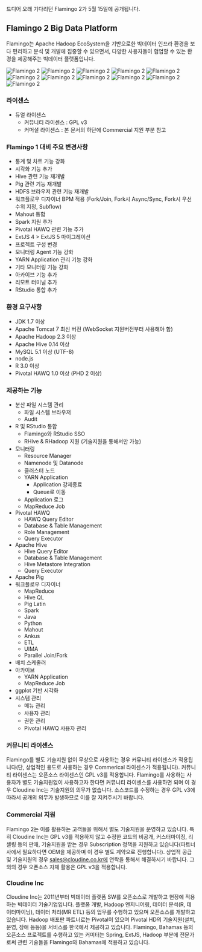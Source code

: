 드디어 오래 기다리던 Flamingo 2가 5월 15일에 공개됩니다. 

## Flamingo 2 Big Data Platform

Flamingo는 Apache Hadoop EcoSystem을 기반으로한 빅데이터 인프라 환경을 보다 편리하고 분석 및 개발에 집중할 수 있으면서, 다양한 사용자들이 협업할 수 있는 환경을 제공해주는 빅데이터 플랫폼입니다.

![Flamingo 2](images/1.png)
![Flamingo 2](images/2.png)
![Flamingo 2](images/3.png)
![Flamingo 2](images/4.png)
![Flamingo 2](images/5.png)
![Flamingo 2](images/6.png)
![Flamingo 2](images/7.png)
![Flamingo 2](images/8.png)
![Flamingo 2](images/9.png)
![Flamingo 2](images/10.png)
![Flamingo 2](images/11.png)

### 라이센스

* 듀얼 라이센스
  * 커뮤니티 라이센스 : GPL v3
  * 커머셜 라이센스 : 본 문서의 하단에 Commercial 지원 부분 참고

### Flamingo 1 대비 주요 변경사항

* 통계 및 차트 기능 강화
* 시각화 기능 추가
* Hive 관련 기능 재개발
* Pig 관련 기능 재개발
* HDFS 브라우저 관련 기능 재개발
* 워크플로우 디자이너 BPM 적용 (Fork/Join, Fork시 Async/Sync, Fork시 우선수위 지정, Subflow)
* Mahout 통합
* Spark 지원 추가
* Pivotal HAWQ 관련 기능 추가
* ExtJS 4 > ExtJS 5 마이그레이션
* 프로젝트 구성 변경
* 모니터링 Agent 기능 강화
* YARN Application 관리 기능 강화
* 기타 모니터링 기능 강화
* 아카이브 기능 추가
* 리모트 터미널 추가
* RStudio 통합 추가

### 환경 요구사항

* JDK 1.7 이상
* Apache Tomcat 7 최신 버전 (WebSocket 지원버전부터 사용해야 함)
* Apache Hadoop 2.3 이상
* Apache Hive 0.14 이상
* MySQL 5.1 이상 (UTF-8)
* node.js
* R 3.0 이상
* Pivotal HAWQ 1.0 이상 (PHD 2 이상)

### 제공하는 기능

* 분산 파일 시스템 관리
  * 파일 시스템 브라우저
  * Audit
* R 및 RStudio 통합
  * Flamingo와 RStudio SSO
  * RHive & RHadoop 지원 (기술지원을 통해서만 가능)
* 모니터링
  * Resource Manager
  * Namenode 및 Datanode
  * 클러스터 노드
  * YARN Application
    * Application 강제종료
    *  Queue로 이동
  * Application 로그
  * MapReduce Job
* Pivotal HAWQ
  * HAWQ Query Editor
  * Database & Table Management
  * Role Management
  * Query Executor
* Apache Hive
  * Hive Query Editor
  * Database & Table Management
  * Hive Metastore Integration
  * Query Executor
* Apache Pig
* 워크플로우 디자이너
  * MapReduce
  * Hive QL
  * Pig Latin
  * Spark
  * Java
  * Python
  * Mahout
  * Ankus
  * ETL
  * UIMA
  * Parallel Join/Fork
* 배치 스케줄러
* 아카이브
  * YARN Application
  * MapReduce Job
* ggplot 기반 시각화
* 시스템 관리
  * 메뉴 관리
  * 사용자 관리
  * 권한 관리
  * Pivotal HAWQ 사용자 관리

### 커뮤니티 라이센스

Flamingo를 별도 기술지원 없이 무상으로 사용하는 경우 커뮤니티 라이센스가 적용됩니다(단, 상업적인 용도로 사용하는 경우 Commerical 라이센스가 적용됩니다). 커뮤니티 라이센스는 오픈소스 라이센스인 GPL v3를 적용합니다. Flamingo를 사용하는 사용자가 별도 기술지원없이 사용하고자 한다면 커뮤니티 라이센스를 사용하면 되며 이 경우 Cloudine Inc는 기술지원의 의무가 없습니다. 소스코드를 수정하는 경우 GPL v3에 따라서 공개의 의무가 발생하므로 이를 잘 지켜주시기 바랍니다.

### Commercial 지원
 
Flamingo 2는 이를 활용하는 고객들을 위해서 별도 기술지원을 운영하고 있습니다.
특히 Cloudine Inc는 GPL v3를 적용하지 않고 수정한 코드의 비공개, 커스터마이징, 리셀링 등의 판매, 기술지원을 받는 경우
Subscription 정책을 지원하고 있습니다(파트너사에서 필요하다면 OEM을 제공하며 이 경우 별도 계약으로 진행합니다). 
상업적 공급 및 기술지원의 경우 sales@cloudine.co.kr에 연락을 통해서 해결하시기 바랍니다.
그외의 경우 오픈소스 자체 활용은 GPL v3을 적용합니다. 

### Cloudine Inc

Cloudine Inc는 2011년부터 빅데이터 플랫폼 SW를 오픈소스로 개발하고 현장에 적용하는 빅데이터 기술기업입니다.
플랫폼 개발, Hadoop 엔지니어링, 데이터 분석(R, 데이터마이닝), 데이터 처리(MR ETL) 등의 업무를 수행하고 있으며 오픈소스를 개발하고 있습니다.
Hadoop 배포판 파트너로는 Pivotal이 있으며 Pivotal HD의 기술지원(설치, 운영, 장애 등등)을 서비스를 한국에서 제공하고 있습니다.
Flamingo, Bahamas 등의 오픈소스 프로젝트를 수행하고 있는 커미터는 Spring, ExtJS, Hadoop 부분에 전문가로써 관련 기술들을 Flamingo와 Bahamas에 적용하고 있습니다.
